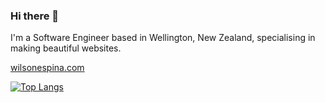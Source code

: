 ### Hi there 👋

I'm a Software Engineer based in Wellington, New Zealand, specialising in making beautiful websites.

[wilsonespina.com](https://wilsonespina.com)

<!-- ![](https://github-readme-stats.vercel.app/api?username=wilsonespina&show_icons=true&theme=dracula) -->

[![Top Langs](https://github-readme-stats.vercel.app/api/top-langs/?username=wilsonespina&theme=dracula)](https://github.com/wilsonespina/github-readme-stats)

<!--
**wilsonespina/wilsonespina** is a ✨ _special_ ✨ repository because its `README.md` (this file) appears on your GitHub profile.

Here are some ideas to get you started:

- 🔭 I’m currently working on ...
- 🌱 I’m currently learning ...
- 👯 I’m looking to collaborate on ...
- 🤔 I’m looking for help with ...
- 💬 Ask me about ...
- 📫 How to reach me: ...
- 😄 Pronouns: ...
- ⚡ Fun fact: ...
-->
